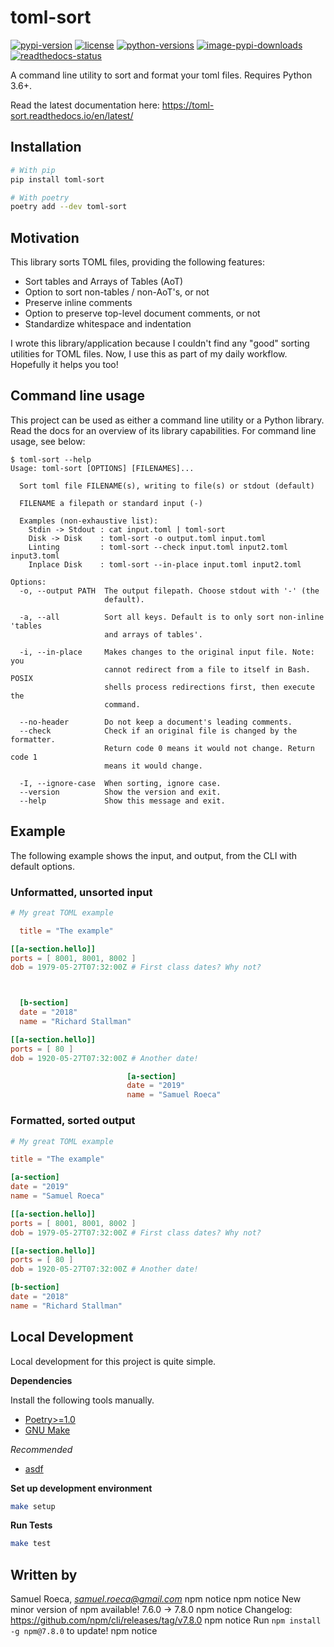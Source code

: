 # toml-sort

[![pypi-version](https://img.shields.io/pypi/v/toml-sort.svg)](https://python.org/pypi/toml-sort)
[![license](https://img.shields.io/pypi/l/toml-sort.svg)](https://python.org/pypi/toml-sort)
[![python-versions](https://img.shields.io/pypi/pyversions/toml-sort.svg)](https://python.org/pypi/toml-sort)
[![image-pypi-downloads](https://pepy.tech/badge/toml-sort)](https://pepy.tech/project/toml-sort)
[![readthedocs-status](https://readthedocs.org/projects/toml-sort/badge/?version=latest)](https://toml-sort.readthedocs.io/en/latest/?badge=latest)

A command line utility to sort and format your toml files. Requires Python 3.6+.

Read the latest documentation here: <https://toml-sort.readthedocs.io/en/latest/>

## Installation

```bash
# With pip
pip install toml-sort

# With poetry
poetry add --dev toml-sort
```

## Motivation

This library sorts TOML files, providing the following features:

- Sort tables and Arrays of Tables (AoT)
- Option to sort non-tables / non-AoT's, or not
- Preserve inline comments
- Option to preserve top-level document comments, or not
- Standardize whitespace and indentation

I wrote this library/application because I couldn't find any "good" sorting utilities for TOML files. Now, I use this as part of my daily workflow. Hopefully it helps you too!

## Command line usage

This project can be used as either a command line utility or a Python library. Read the docs for an overview of its library capabilities. For command line usage, see below:

```console
$ toml-sort --help
Usage: toml-sort [OPTIONS] [FILENAMES]...

  Sort toml file FILENAME(s), writing to file(s) or stdout (default)

  FILENAME a filepath or standard input (-)

  Examples (non-exhaustive list):
    Stdin -> Stdout : cat input.toml | toml-sort
    Disk -> Disk    : toml-sort -o output.toml input.toml
    Linting         : toml-sort --check input.toml input2.toml input3.toml
    Inplace Disk    : toml-sort --in-place input.toml input2.toml

Options:
  -o, --output PATH  The output filepath. Choose stdout with '-' (the
                     default).

  -a, --all          Sort all keys. Default is to only sort non-inline 'tables
                     and arrays of tables'.

  -i, --in-place     Makes changes to the original input file. Note: you
                     cannot redirect from a file to itself in Bash. POSIX
                     shells process redirections first, then execute the
                     command.

  --no-header        Do not keep a document's leading comments.
  --check            Check if an original file is changed by the formatter.
                     Return code 0 means it would not change. Return code 1
                     means it would change.

  -I, --ignore-case  When sorting, ignore case.
  --version          Show the version and exit.
  --help             Show this message and exit.
```

## Example

The following example shows the input, and output, from the CLI with default options.

### Unformatted, unsorted input

```toml
# My great TOML example

  title = "The example"

[[a-section.hello]]
ports = [ 8001, 8001, 8002 ]
dob = 1979-05-27T07:32:00Z # First class dates? Why not?



  [b-section]
  date = "2018"
  name = "Richard Stallman"

[[a-section.hello]]
ports = [ 80 ]
dob = 1920-05-27T07:32:00Z # Another date!

                          [a-section]
                          date = "2019"
                          name = "Samuel Roeca"
```

### Formatted, sorted output

```toml
# My great TOML example

title = "The example"

[a-section]
date = "2019"
name = "Samuel Roeca"

[[a-section.hello]]
ports = [ 8001, 8001, 8002 ]
dob = 1979-05-27T07:32:00Z # First class dates? Why not?

[[a-section.hello]]
ports = [ 80 ]
dob = 1920-05-27T07:32:00Z # Another date!

[b-section]
date = "2018"
name = "Richard Stallman"
```

## Local Development

Local development for this project is quite simple.

**Dependencies**

Install the following tools manually.

- [Poetry>=1.0](https://github.com/sdispater/poetry#installation)
- [GNU Make](https://www.gnu.org/software/make/)

_Recommended_

- [asdf](https://github.com/asdf-vm/asdf)

**Set up development environment**

```bash
make setup
```

**Run Tests**

```bash
make test
```

## Written by

Samuel Roeca, *samuel.roeca@gmail.com*
npm notice
npm notice New minor version of npm available! 7.6.0 -> 7.8.0
npm notice Changelog: <https://github.com/npm/cli/releases/tag/v7.8.0>
npm notice Run `npm install -g npm@7.8.0` to update!
npm notice
